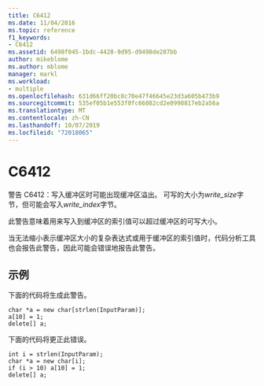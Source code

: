 ```yaml
---
title: C6412
ms.date: 11/04/2016
ms.topic: reference
f1_keywords:
- C6412
ms.assetid: 6498f045-1bdc-4428-9d95-d9498de207bb
author: mikeblome
ms.author: mblome
manager: markl
ms.workload:
- multiple
ms.openlocfilehash: 631d66ff20bc8c70e47f46645e23d3a605b473b9
ms.sourcegitcommit: 535ef05b1e553f0fc66082cd2e0998817eb2a56a
ms.translationtype: MT
ms.contentlocale: zh-CN
ms.lasthandoff: 10/07/2019
ms.locfileid: "72018065"
---
```

# <a name="c6412"></a>C6412
警告 C6412：写入缓冲区时可能出现缓冲区溢出。 可写的大小为*write_size*字节，但可能会写入*write_index*字节。

 此警告意味着用来写入到缓冲区的索引值可以超过缓冲区的可写大小。

 当无法缩小表示缓冲区大小的复杂表达式或用于缓冲区的索引值时，代码分析工具也会报告此警告，因此可能会错误地报告此警告。

## <a name="example"></a>示例
 下面的代码将生成此警告。

```
char *a = new char[strlen(InputParam)];
a[10] = 1;
delete[] a;
```

 下面的代码将更正此错误。

```
int i = strlen(InputParam);
char *a = new char[i];
if (i > 10) a[10] = 1;
delete[] a;
```
